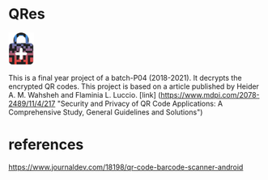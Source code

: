 # QRes
<img src="https://github.com/SatyaSnehith/QRes/blob/main/app/src/main/res/drawable/splash.png" width="50">

This is a final year project of a batch-P04 (2018-2021). It decrypts the encrypted QR codes.
This project is based on a article published by Heider A. M. Wahsheh and Flaminia L. Luccio. [link] (https://www.mdpi.com/2078-2489/11/4/217 "Security and Privacy of QR Code Applications: A Comprehensive Study, General Guidelines and Solutions")

# references
https://www.journaldev.com/18198/qr-code-barcode-scanner-android
